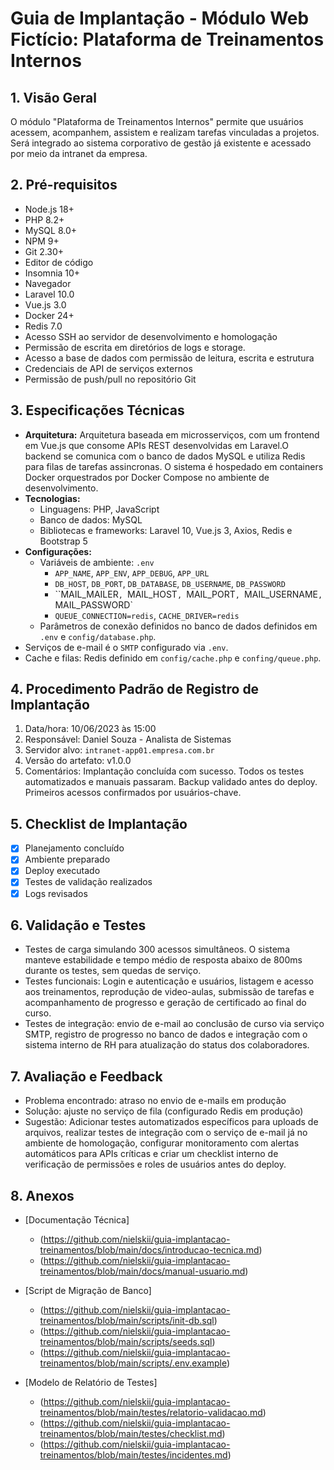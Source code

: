 # Guia de Implantação - Módulo Web Fictício: Plataforma de Treinamentos Internos

## 1. Visão Geral
O módulo "Plataforma de Treinamentos Internos" permite que usuários acessem, acompanhem, assistem e realizam tarefas vinculadas a projetos. Será integrado ao sistema corporativo de gestão já existente e acessado por meio da intranet da empresa.

## 2. Pré-requisitos
- Node.js 18+
- PHP 8.2+
- MySQL 8.0+
- NPM 9+
- Git 2.30+
- Editor de código
- Insomnia 10+
- Navegador
- Laravel 10.0
- Vue.js 3.0
- Docker 24+
- Redis 7.0
- Acesso SSH ao servidor de desenvolvimento e homologação
- Permissão de escrita em diretórios de logs e storage.
- Acesso a base de dados com permissão de leitura, escrita e estrutura
- Credenciais de API de serviços externos
- Permissão de push/pull no repositório Git

## 3. Especificações Técnicas
- **Arquitetura:** Arquitetura baseada em microsserviços, com um frontend em Vue.js que consome APIs REST desenvolvidas em Laravel.O backend se comunica com o banco de dados MySQL e utiliza Redis para filas de tarefas assincronas. O sistema é hospedado em containers Docker orquestrados por Docker Compose no ambiente de desenvolvimento.
- **Tecnologias:**
  - Linguagens: PHP, JavaScript
  - Banco de dados: MySQL
  - Bibliotecas e frameworks: Laravel 10, Vue.js 3, Axios, Redis e Bootstrap 5
- **Configurações:**
  - Variáveis de ambiente: `.env`
    - `APP_NAME`, `APP_ENV`, `APP_DEBUG`, `APP_URL`
    - `DB_HOST`, `DB_PORT`, `DB_DATABASE`, `DB_USERNAME`, `DB_PASSWORD`
    - ``MAIL_MAILER`, `MAIL_HOST`, `MAIL_PORT`, `MAIL_USERNAME`, `MAIL_PASSWORD`
    - `QUEUE_CONNECTION=redis`, `CACHE_DRIVER=redis`
  - Parâmetros de conexão definidos no banco de dados definidos em `.env` e `config/database.php`. 
 - Serviços de e-mail é o `SMTP` configurado via `.env`.   
 - Cache e filas: Redis definido em `config/cache.php` e `confing/queue.php`.

## 4. Procedimento Padrão de Registro de Implantação
1. Data/hora: 10/06/2023 às 15:00
2. Responsável: Daniel Souza - Analista de Sistemas
3. Servidor alvo: `intranet-app01.empresa.com.br`
4. Versão do artefato: v1.0.0
5. Comentários: Implantação concluída com sucesso. Todos os testes automatizados e manuais passaram. Backup validado antes do deploy. Primeiros acessos confirmados por usuários-chave.

## 5. Checklist de Implantação
- [x] Planejamento concluído
- [x] Ambiente preparado
- [x] Deploy executado
- [x] Testes de validação realizados
- [x] Logs revisados

## 6. Validação e Testes
- Testes de carga simulando 300 acessos simultâneos. O sistema manteve estabilidade e tempo médio de resposta abaixo de 800ms durante os testes, sem quedas de serviço.
- Testes funcionais: Login e autenticação e usuários, listagem e acesso aos treinamentos, reprodução de video-aulas, submissão de tarefas e acompanhamento de progresso e geração de certificado ao final do curso.
- Testes de integração: envio de e-mail ao conclusão de curso via serviço SMTP, registro de progresso no banco de dados e integração com o sistema interno de RH para atualização do status dos colaboradores.
## 7. Avaliação e Feedback
- Problema encontrado: atraso no envio de e-mails em produção
- Solução: ajuste no serviço de fila (configurado Redis em produção)
- Sugestão: Adicionar testes automatizados específicos para uploads de arquivos, realizar testes de integração com o serviço de e-mail já no ambiente de homologação, configurar monitoramento com alertas automáticos para APIs críticas e criar um checklist interno de verificação de permissões e roles de usuários antes do deploy.

## 8. Anexos
- [Documentação Técnica]
  - (https://github.com/nielskii/guia-implantacao-treinamentos/blob/main/docs/introducao-tecnica.md)
  - (https://github.com/nielskii/guia-implantacao-treinamentos/blob/main/docs/manual-usuario.md)

- [Script de Migração de Banco]
  - (https://github.com/nielskii/guia-implantacao-treinamentos/blob/main/scripts/init-db.sql)
  - (https://github.com/nielskii/guia-implantacao-treinamentos/blob/main/scripts/seeds.sql)
  - (https://github.com/nielskii/guia-implantacao-treinamentos/blob/main/scripts/.env.example)

- [Modelo de Relatório de Testes]
  - (https://github.com/nielskii/guia-implantacao-treinamentos/blob/main/testes/relatorio-validacao.md)
  - (https://github.com/nielskii/guia-implantacao-treinamentos/blob/main/testes/checklist.md)
  - (https://github.com/nielskii/guia-implantacao-treinamentos/blob/main/testes/incidentes.md)

